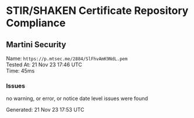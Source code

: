 # STIR/SHAKEN Certificate Repository Compliance

## Martini Security

Name: `https://p.mtsec.me/2884/SlFhvAmK9NdL.pem`\
Tested At: 21 Nov 23 17:46 UTC\
Time: 45ms

### Issues

no warning, or error, or notice date level issues were found

Generated: 21 Nov 23 17:53 UTC